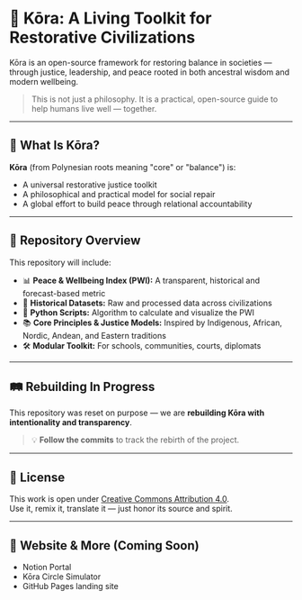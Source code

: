 # 🌿 Kōra: A Living Toolkit for Restorative Civilizations

Kōra is an open-source framework for restoring balance in societies — through justice, leadership, and peace rooted in both ancestral wisdom and modern wellbeing.

> This is not just a philosophy. It is a practical, open-source guide to help humans live well — together.

---

## 🧭 What Is Kōra?

**Kōra** (from Polynesian roots meaning "core" or "balance") is:

- A universal restorative justice toolkit
- A philosophical and practical model for social repair
- A global effort to build peace through relational accountability

---

## 🧱 Repository Overview

This repository will include:

- 📊 **Peace & Wellbeing Index (PWI):** A transparent, historical and forecast-based metric
- 📁 **Historical Datasets:** Raw and processed data across civilizations
- 🧮 **Python Scripts:** Algorithm to calculate and visualize the PWI
- 📚 **Core Principles & Justice Models:** Inspired by Indigenous, African, Nordic, Andean, and Eastern traditions
- 🛠️ **Modular Toolkit:** For schools, communities, courts, diplomats

---

## 🛤️ Rebuilding In Progress

This repository was reset on purpose — we are **rebuilding Kōra with intentionality and transparency**.

> 💡 **Follow the commits** to track the rebirth of the project.

---

## 🤝 License

This work is open under [Creative Commons Attribution 4.0](https://creativecommons.org/licenses/by/4.0/).  
Use it, remix it, translate it — just honor its source and spirit.

---

## 🔗 Website & More (Coming Soon)

- Notion Portal
- Kōra Circle Simulator
- GitHub Pages landing site
